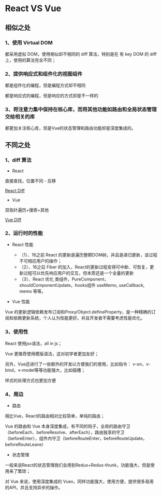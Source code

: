 # React VS Vue

## 相似之处

### 1、使用 Virtual DOM

都采用虚拟 DOM，使用相似却不相同的 diff 算法，特别是在 有 key DOM 的 diff 上，使用的算法完全不同；

### 2、提供响应式和组件化的视图组件

都是组件化的编程，但是编程方式却不相同

都是响应式的编程，但是响应的方式却是不一样的

### 3、将注意力集中保持在核心库，而将其他功能如路由和全局状态管理交给相关的库

都更加关注核心库，但是Vue的状态管理和路由功能却是深度集成的。

## 不同之处

### 1、diff 算法

* React

直接查找，位置不同 - 后移

[React Diff](/library/react/diff.html)

* Vue

双指针遍历+搜索+其他

[Vue Diff](/library/vue/diff.html)

### 2、运行时的性能

* React 性能
  * （1）、16之前 React 的更新是遍历整颗DOM树，并且是递归更新，该过程不可相应用户的操作；
  * （2）、16之后 Fiber 的加入，React的更新过程变得可中断、可恢复，更新过程可以优先响应用户的交互，但本质还是一个全量的更新
  * （3）、React 优化 类组件，PureComponent， shouldComponentUpdate，hooks组件 useMemo, useCallback, memo 等等。

* Vue 性能

Vue 的更新逻辑依赖发布订阅和Proxy/Object.defineProperty，是一种精确的订阅和依赖更新系统，个人认为性能更好。并且开发者不需要考虑性能优化。

### 3、使用性

React 使用jsx语法，all in js；

Vue 更推荐使用模版语法，这对初学者更加友好；

另外，Vue还进行了一些额外的开发以方便我们的使用，比如指令： v-on，v-bind，v-model等等功能强大，比如插槽；

样式的处理方式也更加方便

### 4、周边

* 路由

相比Vue，React的路由相对比较简单，单纯的路由；

Vue 的路由和 Vue 本身深度集成，有不同的钩子，全局的路由守卫（beforeEach、beforeResolve、afterEach），路由独享的守卫（beforeEnter），组件内守卫（beforeRouteEnter，beforeRouteUpdate， beforeRouteLeave）

* 状态管理

一般来说React的状态管理我们会用到Redux+Redux-thunk，功能强大，但是使用来了繁琐；

对 Vue 来说，使用深度集成的 Vuex，同样功能强大，使用方便，提供很多易用的API，并且支持异步的操作。


